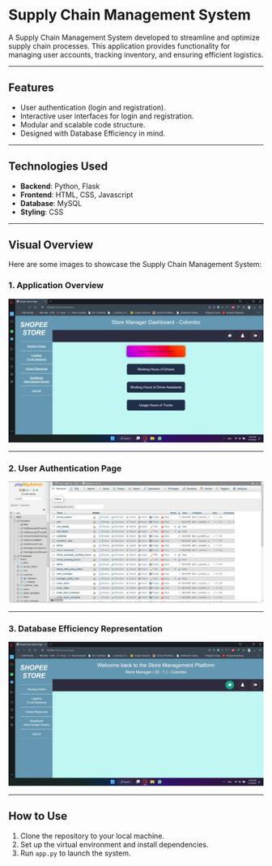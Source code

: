 # Supply Chain Management System

A Supply Chain Management System developed to streamline and optimize supply chain processes. This application provides functionality for managing user accounts, tracking inventory, and ensuring efficient logistics.

---

## Features

- User authentication (login and registration).
- Interactive user interfaces for login and registration.
- Modular and scalable code structure.
- Designed with Database Efficiency in mind.

---

## Technologies Used

- **Backend**: Python, Flask  
- **Frontend**: HTML, CSS, Javascript  
- **Database**: MySQL  
- **Styling**: CSS  

---

## Visual Overview

Here are some images to showcase the Supply Chain Management System:

### 1. Application Overview
![Application Overview](image-path/2.jpeg)

---

### 2. User Authentication Page
![User Authentication Page](image-path/3.jpeg)

---

### 3. Database Efficiency Representation
![Database Efficiency Representation](image-path/4.jpeg)

---

## How to Use

1. Clone the repository to your local machine.  
2. Set up the virtual environment and install dependencies.  
3. Run `app.py` to launch the system.  
